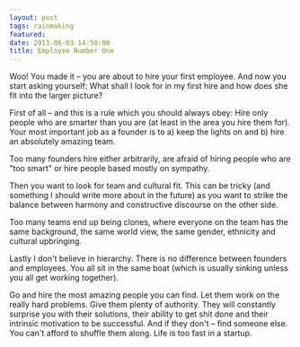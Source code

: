 ```yaml
---
layout: post
tags: rainmaking
featured: 
date: 2013-06-03 14:50:00
title: Employee Number One
---
```

Woo! You made it – you are about to hire your first employee. And now you start asking yourself: What shall I look for in my first hire and how does she fit into the larger picture?

First of all – and this is a rule which you should always obey: Hire only people who are smarter than you are (at least in the area you hire them for). Your most important job as a founder is to a) keep the lights on and b) hire an absolutely amazing team.

Too many founders hire either arbitrarily, are afraid of hiring people who are "too smart" or hire people based mostly on sympathy.

Then you want to look for team and cultural fit. This can be tricky (and something I should write more about in the future) as you want to strike the balance between harmony and constructive discourse on the other side.

Too many teams end up being clones, where everyone on the team has the same background, the same world view, the same gender, ethnicity and cultural upbringing.

Lastly I don't believe in hierarchy. There is no difference between founders and employees. You all sit in the same boat (which is usually sinking unless you all get working together).

Go and hire the most amazing people you can find. Let them work on the really hard problems. Give them plenty of authority. They will constantly surprise you with their solutions, their ability to get shit done and their intrinsic motivation to be successful. And if they don't – find someone else. You can't afford to shuffle them along. Life is too fast in a startup.